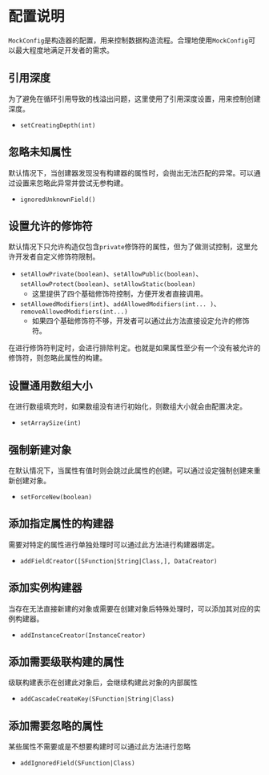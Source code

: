 # 配置说明

`MockConfig`是构造器的配置，用来控制数据构造流程。合理地使用`MockConfig`可以最大程度地满足开发者的需求。

## 引用深度

为了避免在循环引用导致的栈溢出问题，这里使用了引用深度设置，用来控制创建深度。

- `setCreatingDepth(int)`

## 忽略未知属性

默认情况下，当创建器发现没有构建器的属性时，会抛出无法匹配的异常。可以通过设置来忽略此异常并尝试无参构建。

- `ignoredUnknownField()`

## 设置允许的修饰符

默认情况下只允许构造仅包含`private`修饰符的属性，但为了做测试控制，这里允许开发者自定义修饰符限制。

- `setAllowPrivate(boolean)`、`setAllowPublic(boolean)`、`setAllowProtect(boolean)`、`setAllowStatic(boolean)`
  - 这里提供了四个基础修饰符控制，方便开发者直接调用。
- `setAllowedModifiers(int)`、`addAllowedModifiers(int... )`、`removeAllowedModifiers(int...)`
  - 如果四个基础修饰符不够，开发者可以通过此方法直接设定允许的修饰符。

在进行修饰符判定时，会进行排除判定。也就是如果属性至少有一个没有被允许的修饰符，则忽略此属性的构建。

## 设置通用数组大小

在进行数组填充时，如果数组没有进行初始化，则数组大小就会由配置决定。

- `setArraySize(int)`

## 强制新建对象

在默认情况下，当属性有值时则会跳过此属性的创建。可以通过设定强制创建来重新创建对象。

- `setForceNew(boolean)`

## 添加指定属性的构建器

需要对特定的属性进行单独处理时可以通过此方法进行构建器绑定。

- `addFieldCreator([SFunction|String|Class,], DataCreator)`

## 添加实例构建器

当存在无法直接新建的对象或需要在创建对象后特殊处理时，可以添加其对应的实例构建器。

- `addInstanceCreator(InstanceCreator)`

## 添加需要级联构建的属性

级联构建表示在创建此对象后，会继续构建此对象的内部属性

- `addCascadeCreateKey(SFunction|String|Class)`

## 添加需要忽略的属性

某些属性不需要或是不想要构建时可以通过此方法进行忽略

- `addIgnoredField(SFunction|Class)`
